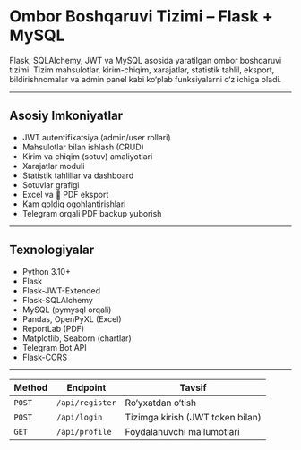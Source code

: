 #  Ombor Boshqaruvi Tizimi – Flask + MySQL

Flask, SQLAlchemy, JWT va MySQL asosida yaratilgan ombor boshqaruvi tizimi. Tizim mahsulotlar, kirim-chiqim, xarajatlar, statistik tahlil, eksport, bildirishnomalar va admin panel kabi ko‘plab funksiyalarni o‘z ichiga oladi.

---

##  Asosiy Imkoniyatlar

-  JWT autentifikatsiya (admin/user rollari)
-  Mahsulotlar bilan ishlash (CRUD)
-  Kirim va  chiqim (sotuv) amaliyotlari
-  Xarajatlar moduli
-  Statistik tahlillar va dashboard
-  Sotuvlar grafigi
-  Excel va 📄 PDF eksport
-  Kam qoldiq ogohlantirishlari
-  Telegram orqali PDF backup yuborish

---

##  Texnologiyalar

- Python 3.10+
- Flask
- Flask-JWT-Extended
- Flask-SQLAlchemy
- MySQL (pymysql orqali)
- Pandas, OpenPyXL (Excel)
- ReportLab (PDF)
- Matplotlib, Seaborn (chartlar)
- Telegram Bot API
- Flask-CORS

---

| Method | Endpoint        | Tavsif                           |
| ------ | --------------- | -------------------------------- |
| `POST` | `/api/register` | Ro‘yxatdan o‘tish                |
| `POST` | `/api/login`    | Tizimga kirish (JWT token bilan) |
| `GET`  | `/api/profile`  | Foydalanuvchi ma’lumotlari       |



